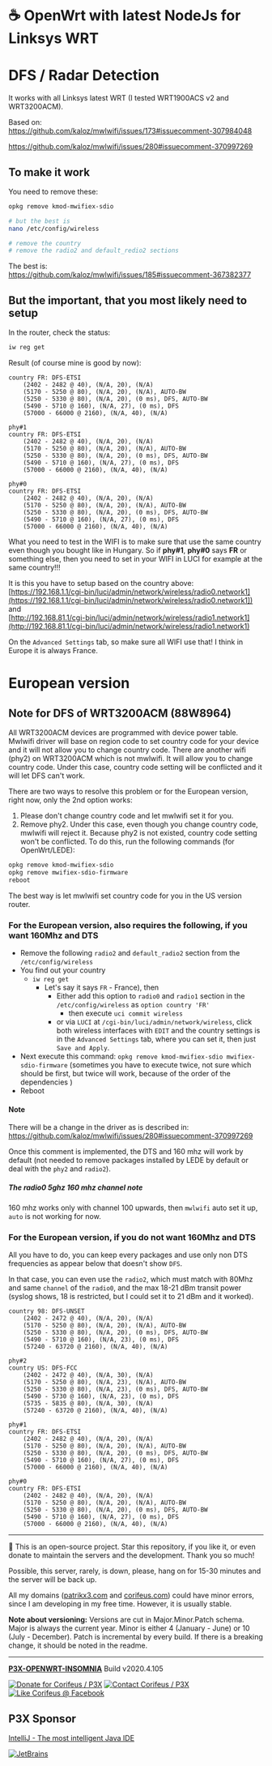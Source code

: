 [//]: #@corifeus-header

# ☕ OpenWrt with latest NodeJs for Linksys WRT

                        
[//]: #@corifeus-header:end

# DFS / Radar Detection

It works with all Linksys latest WRT (I tested WRT1900ACS v2 and WRT3200ACM).  

Based on:  
https://github.com/kaloz/mwlwifi/issues/173#issuecomment-307984048

https://github.com/kaloz/mwlwifi/issues/280#issuecomment-370997269

## To make it work

You need to remove these:

```bash
opkg remove kmod-mwifiex-sdio

# but the best is
nano /etc/config/wireless

# remove the country
# remove the radio2 and default_redio2 sections
```

The best is:  
https://github.com/kaloz/mwlwifi/issues/185#issuecomment-367382377

## But the important, that you most likely need to setup

In the router, check the status:

```bash
iw reg get
```

Result (of course mine is good by now):
```text
country FR: DFS-ETSI
	(2402 - 2482 @ 40), (N/A, 20), (N/A)
	(5170 - 5250 @ 80), (N/A, 20), (N/A), AUTO-BW
	(5250 - 5330 @ 80), (N/A, 20), (0 ms), DFS, AUTO-BW
	(5490 - 5710 @ 160), (N/A, 27), (0 ms), DFS
	(57000 - 66000 @ 2160), (N/A, 40), (N/A)

phy#1
country FR: DFS-ETSI
	(2402 - 2482 @ 40), (N/A, 20), (N/A)
	(5170 - 5250 @ 80), (N/A, 20), (N/A), AUTO-BW
	(5250 - 5330 @ 80), (N/A, 20), (0 ms), DFS, AUTO-BW
	(5490 - 5710 @ 160), (N/A, 27), (0 ms), DFS
	(57000 - 66000 @ 2160), (N/A, 40), (N/A)

phy#0
country FR: DFS-ETSI
	(2402 - 2482 @ 40), (N/A, 20), (N/A)
	(5170 - 5250 @ 80), (N/A, 20), (N/A), AUTO-BW
	(5250 - 5330 @ 80), (N/A, 20), (0 ms), DFS, AUTO-BW
	(5490 - 5710 @ 160), (N/A, 27), (0 ms), DFS
	(57000 - 66000 @ 2160), (N/A, 40), (N/A)
```

What you need to test in the WIFI is to make sure that use the same country even though you bought like in Hungary. So if **phy#1**, **phy#0** says **FR** or something else, then you need to set in your WIFI in LUCI for example at the same country!!!

It is this you have to setup based on the country above:  
[https://192.168.1.1/cgi-bin/luci/admin/network/wireless/radio0.network1](https://192.168.1.1/cgi-bin/luci/admin/network/wireless/radio0.network1])  
and  
[http://192.168.81.1/cgi-bin/luci/admin/network/wireless/radio1.network1](http://192.168.81.1/cgi-bin/luci/admin/network/wireless/radio1.network1)  

On the ```Advanced Settings``` tab, so make sure all WIFI use that! I think in Europe it is always France.

# European version

## Note for DFS of WRT3200ACM (88W8964)

All WRT3200ACM devices are programmed with device power table. Mwlwifi driver will base on region code to set country code for your device and it will not allow you to change country code. There are another wifi (phy2) on WRT3200ACM which is not mwlwifi. It will allow you to change country code. Under this case, country code setting will be conflicted and it will let DFS can't work.

There are two ways to resolve this problem or for the European version, right now, only the 2nd option works:
    
1. Please don't change country code and let mwlwifi set it for you.   
2. Remove phy2. Under this case, even though you change country code, mwlwifi will reject it. Because phy2 is not existed, country code setting won't be conflicted. To do this, run the following commands (for OpenWrt/LEDE):
    
```sh
opkg remove kmod-mwifiex-sdio
opkg remove mwifiex-sdio-firmware
reboot
```
        
The best way is let mwlwifi set country code for you in the US version router.
        
### For the European version, also requires the following, if you want 160Mhz and DTS
      
* Remove the following ```radio2``` and ```default_radio2``` section from the ```/etc/config/wireless```    
* You find out your country
  * ```iw reg get```
    * Let's say it says ```FR``` - France), then
      * Either add this option to ```radio0``` and ```radio1``` section  in the  ```/etc/config/wireless``` as ```option country 'FR'```
        * then execute ```uci commit wireless``` 
      * or via ```LUCI``` at ```/cgi-bin/luci/admin/network/wireless```, click both wireless interfaces with ```EDIT``` and the country settings is in the ```Advanced Settings``` tab, where you can set it, then just ```Save and Apply```.
* Next execute this command: ```opkg remove kmod-mwifiex-sdio mwifiex-sdio-firmware``` (sometimes you have to execute twice, not sure which should be first, but twice will work, because of the order of the dependencies )  
* Reboot  


#### Note

There will be a change in the driver as is described in:  
https://github.com/kaloz/mwlwifi/issues/280#issuecomment-370997269   
  
Once this comment is implemented, the DTS and 160 mhz will work by default (not needed to remove packages installed by LEDE by default or deal with the ```phy2``` and ```radio2```).

##### The radio0 5ghz 160 mhz channel note

160 mhz works only with channel 100 upwards, then ```mwlwifi``` auto set it up, ```auto``` is not working for now.

### For the European version, if you do not want 160Mhz and DTS

All you have to do, you can keep every packages and use only non DTS frequencies as appear below that doesn't show ```DFS```.

In that case, you can even use the ```radio2```, which must match with 80Mhz and same ```channel``` of the ```radio0```, and the max 18-21 dBm transit power (syslog shows, 18 is restricted, but I could set it to 21 dBm and it worked).

```text
country 98: DFS-UNSET
	(2402 - 2472 @ 40), (N/A, 20), (N/A)
	(5170 - 5250 @ 80), (N/A, 20), (N/A), AUTO-BW
	(5250 - 5330 @ 80), (N/A, 20), (0 ms), DFS, AUTO-BW
	(5490 - 5710 @ 160), (N/A, 23), (0 ms), DFS
	(57240 - 63720 @ 2160), (N/A, 40), (N/A)

phy#2
country US: DFS-FCC
	(2402 - 2472 @ 40), (N/A, 30), (N/A)
	(5170 - 5250 @ 80), (N/A, 23), (N/A), AUTO-BW
	(5250 - 5330 @ 80), (N/A, 23), (0 ms), DFS, AUTO-BW
	(5490 - 5730 @ 160), (N/A, 23), (0 ms), DFS
	(5735 - 5835 @ 80), (N/A, 30), (N/A)
	(57240 - 63720 @ 2160), (N/A, 40), (N/A)

phy#1
country FR: DFS-ETSI
	(2402 - 2482 @ 40), (N/A, 20), (N/A)
	(5170 - 5250 @ 80), (N/A, 20), (N/A), AUTO-BW
	(5250 - 5330 @ 80), (N/A, 20), (0 ms), DFS, AUTO-BW
	(5490 - 5710 @ 160), (N/A, 27), (0 ms), DFS
	(57000 - 66000 @ 2160), (N/A, 40), (N/A)

phy#0
country FR: DFS-ETSI
	(2402 - 2482 @ 40), (N/A, 20), (N/A)
	(5170 - 5250 @ 80), (N/A, 20), (N/A), AUTO-BW
	(5250 - 5330 @ 80), (N/A, 20), (0 ms), DFS, AUTO-BW
	(5490 - 5710 @ 160), (N/A, 27), (0 ms), DFS
	(57000 - 66000 @ 2160), (N/A, 40), (N/A)
```



[//]: #@corifeus-footer

---

🙏 This is an open-source project. Star this repository, if you like it, or even donate to maintain the servers and the development. Thank you so much!

Possible, this server, rarely, is down, please, hang on for 15-30 minutes and the server will be back up.

All my domains ([patrikx3.com](https://patrikx3.com) and [corifeus.com](https://corifeus.com)) could have minor errors, since I am developing in my free time. However, it is usually stable.

**Note about versioning:** Versions are cut in Major.Minor.Patch schema. Major is always the current year. Minor is either 4 (January - June) or 10 (July - December). Patch is incremental by every build. If there is a breaking change, it should be noted in the readme.


---

[**P3X-OPENWRT-INSOMNIA**](https://pages.corifeus.com/openwrt-insomnia) Build v2020.4.105

[![Donate for Corifeus / P3X](https://img.shields.io/badge/Donate-Corifeus-003087.svg)](https://www.paypal.com/cgi-bin/webscr?cmd=_s-xclick&hosted_button_id=QZVM4V6HVZJW6)  [![Contact Corifeus / P3X](https://img.shields.io/badge/Contact-P3X-ff9900.svg)](https://www.patrikx3.com/en/front/contact) [![Like Corifeus @ Facebook](https://img.shields.io/badge/LIKE-Corifeus-3b5998.svg)](https://www.facebook.com/corifeus.software)


## P3X Sponsor

[IntelliJ - The most intelligent Java IDE](https://www.jetbrains.com/?from=patrikx3)

[![JetBrains](https://cdn.corifeus.com/assets/svg/jetbrains-logo.svg)](https://www.jetbrains.com/?from=patrikx3)




[//]: #@corifeus-footer:end